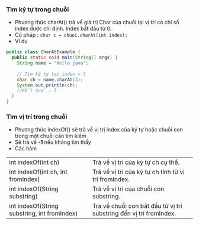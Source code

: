 ### Tìm ký tự trong chuỗi
- Phương thức charAt() trả về giá trị Char của chuỗi tại vị trí có chỉ số index được chỉ định. Index bắt đầu từ 0.
- Cú pháp : `char c = chuoi.charAt(int index);`
- Ví dụ
```java
public class CharAtExample {
  public static void main(String[] args) {
    String name = "Hello java";
    
    // Tìm kỹ tự tại index = 3
    char ch = name.charAt(3);
    System.out.println(ch);
    //Kết quả : l 
  }
}
```
### Tìm vị trí trong chuỗi
- Phương thức indexOf() sẽ trả về vị trị index của ký tự hoặc chuỗi con trong một chuỗi cần tìm kiếm
- Sẽ trả về **-1** nếu không tìm thấy
- Các hàm

|||
|---|---|
|int indexOf(int ch)|Trả về vị trí của ký tự ch cụ thể.|
|int indexOf(int ch, int fromIndex)|Trả về vị trí của ký tự ch tính từ vị trí fromIndex.|
|int indexOf(String substring)|Trả về vị trí của chuỗi con substring.|
|int indexOf(String substring, int fromIndex)|Trả về chuỗi con bắt đầu từ vị trí substring đến vị trí fromIndex.|